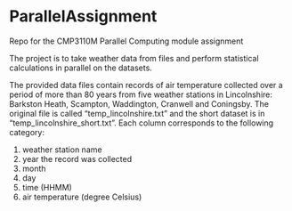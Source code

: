 # ParallelAssignment
Repo for the CMP3110M Parallel Computing module assignment 

The project is to take weather data from files and perform statistical calculations in parallel on the datasets.

The provided data files contain records of air temperature collected over a period of more than 80 years from five weather stations in Lincolnshire: Barkston Heath, Scampton, Waddington, Cranwell and Coningsby. The original file is called “temp_lincolnshire.txt” and the short dataset is in “temp_lincolnshire_short.txt”.
Each column corresponds to the following category:
   1. weather station name
   2. year the record was collected
   3. month
   4. day
   5. time (HHMM)
   6. air temperature (degree Celsius)
